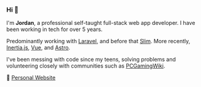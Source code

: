 ### Hi 👋

I'm **Jordan**, a professional self-taught full-stack web app developer. I have been working in tech for over 5 years.

Predominantly working with [Laravel](https://laravel.com/), and before that [Slim](https://www.slimframework.com/). More recently, [Inertia.js](https://inertiajs.com/), [Vue](https://vuejs.org/), and [Astro](https://astro.build/).

I've been messing with code since my teens, solving problems and volunteering closely with communities such as [PCGamingWiki](https://en.wikipedia.org/wiki/PCGamingWiki).

🏡 [Personal Website](https://www.pridit.co.uk)
